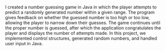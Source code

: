 I created a number guessing game in Java in which the player attempts to predict a randomly generated number within a given range.
The program gives feedback on whether the guessed number is too high or too low, allowing the player to narrow down their guesses.
The game continues until the proper number is guessed, after which the application congratulates the player and displays the number of attempts made.
In this project, we implemented control structures, generated random numbers, and handled user input in Java.
